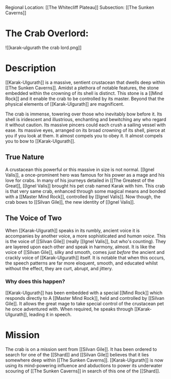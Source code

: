 Regional Location: [[The Whitecliff Plateau]]
Subsection: [[The Sunken Caverns]]
# The Crab Overlord:
![[karak-ulgurath the crab lord.png]]
# Description
[[Karak-Ulgurath]] is a massive, sentient crustacean that dwells deep within [[The Sunken Caverns]]. Amidst a plethora of notable features, the stone embedded within the crowning of its shell is distinct. This stone is a [[Mind Rock]] and it enable the crab to be controlled by its master. Beyond that the physical elements of [[Karak-Ulgurath]] are magnificent.

The crab is immense, towering over those who inevitably bow before it. Its shell is iridescent and illustrious, enchanting and bewitching any who regard it without caution. Its massive pincers could each crush a sailing vessel with ease. Its massive eyes, arranged on its broad crowning of its shell, pierce at you if you look at them. It almost compels you to obey it. It almost compels you to bow to [[Karak-Ulgurath]]. 
## True Nature
A crustacean this powerful or this massive in size is not normal. [[Ignel Valis]], a once-prominent hero was famous for his power as a mage and his love for crabs. In many of his journeys detailed in [[The Greatest of the Great]], [[Ignel Valis]] brought his pet crab named Karak with him. This crab is that very same crab, enhanced through some magical means and bonded with a [[Master Mind Rock]], controlled by [[Ignel Valis]]. Now though, the crab bows to [[Silvan Gile]], the new identity of [[Ignel Valis]]. 
## The Voice of Two
When [[Karak-Ulgurath]] speaks in its rumbly, ancient voice it is accompanies by another voice, a more sophisticated and *human voice*. This is the voice of [[Silvan Gile]] (really [[Ignel Valis]], but who's counting). They are layered upon each other and speak in harmony, almost. It is like the voice of [[Silvan Gile]], silky and smooth, comes *just before* the ancient and crackly voice of [[Karak-Ulgurath]] itself. It is notable that when this occurs, the speech patterns are far more eloquent, smooth, and educated whilst without the effect, they are curt, abrupt, and jittery. 
### Why does this happen?
[[Karak-Ulgurath]] has been embedded with a special [[Mind Rock]] which responds directly to A [[Master Mind Rock]], held and controlled by [[Silvan Gile]]. It allows the great mage to take special control of the crustacean pet he once adventured with. When required, he speaks through [[Karak-Ulgurath]], leading it in speech. 
# Mission
The crab is on a mission sent from [[Silvan Gile]]. It has been ordered to search for one of the [[Shard]] and [[Silvan Gile]] believes that it lies somewhere deep within [[The Sunken Caverns]]. [[Karak-Ulgurath]] is now using its mind-powering influence and abductions to power its underwater scouring of [[The Sunken Caverns]] in search of this one of the [[Shard]]. 